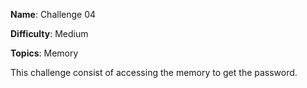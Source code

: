 **Name**: Challenge 04

**Difficulty**: Medium

**Topics**: Memory

This challenge consist of accessing the memory to get the password.
